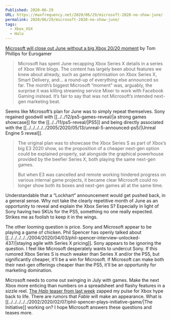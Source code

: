 ```yaml
---
Published: 2020-06-29
URL: https://maxfrequency.net/2020/06/29/microsoft-2020-no-show-june/
permalink: 2020/06/29/microsoft-2020-no-show-june/
tags:
  - Xbox_XSX
  - Halo
---
```

 [Microsoft will close out June without a big Xbox 20/20 moment](https://www.eurogamer.net/articles/2020-06-29-microsoft-will-close-out-june-without-a-big-xbox-20-20-moment) by Tom Phillips for Eurogamer

> Microsoft has spent June recapping Xbox Series X details in a series of Xbox Wire blogs. The content has largely been about features we knew about already, such as game optimisation on Xbox Series X, Smart Delivery, and… a round-up of everything else announced so far. The month’s biggest Microsoft “moment” was, arguably, the surprise it was killing streaming service Mixer to work with Facebook Gaming instead. It’s fair to say that was not Microsoft’s intended next-gen marketing beat.

Seems like Microsoft’s plan for June was to simply repeat themselves. Sony regained goodwill with [[../../12/ps5-games-reveal/|a strong games showcase]] for the [[../../11/ps5-reveal/|PS5]] and being directly associated with the [[../../../../../2005/2020/05/13/unreal-5-announced-ps5/|Unreal Engine 5 reveal]].

> The original plan was to showcase the Xbox Series S as part of Xbox’s big E3 2020 show, so the proposition of a cheaper next-gen option could be explained properly, sat alongside the graphical powerhouse provided by the beefier Series X, both playing the same next-gen games.
> 
> But when E3 was cancelled and remote working hindered progress on various internal game projects, it became clear Microsoft could no longer show both its boxes and next-gen games all at the same time.

Understandable that a “Lockhart” announcement would get pushed back, in a general sense. Why not take the clearly repetitive month of June as an opportunity to reveal and explain the Xbox Series S? Especially in light of Sony having two SKUs for the PS5, something no one really expected. Strikes me as foolish to keep it in the wings.

The other looming question is price. Sony and Microsoft appear to be playing a game of chicken. Phil Spencer has openly talked about [[../../../../../2004/2020/04/03/phil-spencer-interview-unlocked-437/|staying agile with Series X pricing]]. Sony appears to be ignoring the question. I feel like Microsoft desperately wants to undercut Sony. If this rumored Xbox Series S is much weaker than Series X and/or the PS5, but significantly cheaper, it’ll be a win for Microsoft. If Microsoft can make both their next-gen offerings cheaper than the PS5, it’ll be an opportunity for marketing domination.

Microsoft needs to come out swinging in July with games. Make the next Xbox more enticing than numbers on a spreadsheet and flashy features in a sizzle reel. [The *Halo* teaser from last week](https://twitter.com/Halo/status/1275806134142525440) zapped my pulse for Xbox hype back to life. There are rumors that *Fable* will make an appearance. What is [[../../../../../2002/2020/02/07/phil-spencer-plays-initiative-game/|The Initiative]] working on? I hope Microsoft answers these questions and teases more.